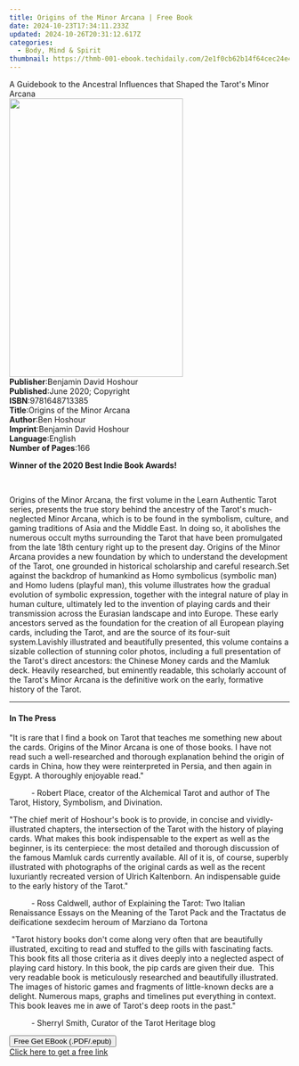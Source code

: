 ```yaml
---
title: Origins of the Minor Arcana | Free Book
date: 2024-10-23T17:34:11.233Z
updated: 2024-10-26T20:31:12.617Z
categories:
  - Body, Mind & Spirit
thumbnail: https://thmb-001-ebook.techidaily.com/2e1f0cb62b14f64cec24e461d877d0a45ac6fb536df702cc6dc638832a9ff189.jpg
---
```

<main id="book-container">
  <div class="flex flex-col">
    <div class="book-brief flex-1 py-6 px-4 sm:p-6 md:py-10 md:px-8">
      <!-- brief-->
      <div class="book-brief-main">
        A Guidebook to the Ancestral Influences that Shaped the Tarot's Minor
        Arcana
      </div>
    </div>
    <div
      class="book-meta-info flex-1 grid gap-4 col-start-1 col-end-3 row-start-1 sm:mb-6 sm:grid-cols-4 lg:gap-6 lg:col-start-2 lg:row-end-6 lg:row-span-6 lg:mb-0"
    >
      <div
        class="book-meta-info-left place-content-center mt-4 p-4 text-sm leading-6 col-start-2 col-span-2 dark:text-slate-400"
      >
        <img
          class="w-full h-500 object-cover rounded-lg sm:h-255 sm:col-span-2 lg:col-span-full"
          src="https://img-001-ebook.techidaily.com/3f58b72aa39c7f63e029239281ccb654839d858d9a23ecc38bbfbdefe2f75116.jpg"
          alt=""
          width="312"
          height="500"
        />
      </div>
      <div
        class="book-meta-info-right mt-2 col-start-1 row-start-2 col-span-3 self-center"
      >
        <!-- meta data  -->
        <div class="flex flex-col px-4 md:px-8">
          <div class="flex-1">
            <strong>Publisher</strong>:<span class="px-2"
              >Benjamin David Hoshour</span
            >
          </div>
          <div class="flex-1">
            <strong>Published</strong>:<span class="px-2"
              >June 2020; Copyright</span
            >
          </div>
          <div class="flex-1">
            <strong>ISBN</strong>:<span class="px-2">9781648713385</span>
          </div>
          <div class="flex-1">
            <strong>Title</strong>:<span class="px-2"
              >Origins of the Minor Arcana</span
            >
          </div>
          <div class="flex-1">
            <strong>Author</strong>:<span class="px-2">Ben Hoshour</span>
          </div>
          <div class="flex-1">
            <strong>Imprint</strong>:<span class="px-2"
              >Benjamin David Hoshour</span
            >
          </div>
          <div class="flex-1">
            <strong>Language</strong>:<span class="px-2">English</span>
          </div>
          <div class="flex-1">
            <strong>Number of Pages</strong>:<span class="px-2">166</span>
          </div>
        </div>
      </div>
    </div>
    <div class="book-description flex-1 py-6 px-4 sm:p-6 md:py-10 md:px-8">
      <div class="book-description-main">
        <div accordion-content="" id="description">
          <p><strong>Winner of the 2020 Best Indie Book Awards!</strong></p>
          <p><br /></p>
          <p>
            Origins of the Minor Arcana, the first volume in the&nbsp;Learn
            Authentic Tarot series, presents the true story behind the ancestry
            of the Tarot's much-neglected Minor Arcana, which is to be found in
            the symbolism, culture, and gaming traditions of Asia and the Middle
            East. In doing so, it abolishes the numerous occult myths
            surrounding the Tarot that have been promulgated from the late 18th
            century right up to the present day. Origins of the Minor Arcana
            provides a new foundation by which to understand the development of
            the Tarot, one grounded in historical scholarship and careful
            research.Set against the backdrop of humankind as Homo symbolicus
            (symbolic man) and Homo ludens (playful man), this volume
            illustrates how the gradual evolution of symbolic expression,
            together with the integral nature of play in human culture,
            ultimately led to the invention of playing cards and their
            transmission across the Eurasian landscape and into Europe. These
            early ancestors served as the foundation for the creation of all
            European playing cards, including the Tarot, and are the source of
            its four-suit system.Lavishly illustrated and beautifully presented,
            this volume contains a sizable collection of stunning color photos,
            including a full presentation of the Tarot's direct ancestors: the
            Chinese Money cards and the Mamluk deck. Heavily researched, but
            eminently readable, this scholarly account of the Tarot's Minor
            Arcana is the definitive work on the early, formative history of the
            Tarot.
          </p>
        </div>
        <div class="accordion-fader"></div>
      </div>
    </div>
    <div class="book-excerpts flex-1 py-6 px-4 sm:p-6 md:py-10 md:px-8">
      <!-- excerpts-->
      <div class="book-excerpts-main">
        <hr />
        <h4 class="placeholder placeholder-heading">
          <span>In The Press</span>
        </h4>
        <p></p>
        <p>
          "It is rare that I find a book on Tarot that teaches me something new
          about the cards. Origins of the Minor Arcana is one of those books. I
          have not read such a well-researched and thorough explanation behind
          the origin of cards in China, how they were reinterpreted in Persia,
          and then again in Egypt. A thoroughly enjoyable read."&nbsp;
        </p>
        <p>
          &nbsp; &nbsp; &nbsp; &nbsp; &nbsp; - Robert Place, creator of the
          Alchemical Tarot and author of The Tarot, History, Symbolism, and
          Divination.
        </p>
        <p>
          "The chief merit of Hoshour's book is to provide, in concise and
          vividly-illustrated chapters, the intersection of the Tarot with the
          history of playing cards. What makes this book indispensable to the
          expert as well as the beginner, is its centerpiece: the most detailed
          and thorough discussion of the famous Mamluk cards currently
          available. All of it is, of course, superbly illustrated with
          photographs of the original cards as well as the recent luxuriantly
          recreated version of Ulrich Kaltenborn. An indispensable guide to the
          early history of the Tarot."&nbsp;
        </p>
        <p>
          &nbsp; &nbsp; &nbsp; &nbsp; &nbsp; - Ross Caldwell, author of
          Explaining the Tarot: Two Italian Renaissance Essays on the Meaning of
          the Tarot Pack and the&nbsp;Tractatus de deificatione sexdecim heroum
          of Marziano da Tortona
        </p>
        <p>
          &nbsp;"Tarot history books don't come along very often that are
          beautifully illustrated, exciting to read and stuffed to the gills
          with fascinating facts. This book fits all those criteria as it dives
          deeply into a neglected aspect of playing card history. In this book,
          the pip cards are given their due. &nbsp;This very readable book is
          meticulously researched and beautifully illustrated. The images of
          historic games and fragments of little-known decks are a delight.
          Numerous maps, graphs and timelines put everything in context. This
          book leaves me in awe of Tarot's deep roots in the past."
        </p>
        <p>
          &nbsp; &nbsp; &nbsp; &nbsp; &nbsp; - Sherryl Smith, Curator of the
          Tarot Heritage blog
        </p>
        <p></p>
      </div>
    </div>
    <div
      class="book-about-author flex-1 py-6 px-4 sm:p-6 md:py-10 md:px-8"
    ></div>
    <div class="book-free-get flex-1 py-6 px-4 sm:p-6 md:py-10 md:px-8">
      <button
        id="btn-free-get"
        class="bg-blue-500 hover:bg-blue-700 text-white font-bold py-2 px-4 rounded"
      >
        Free Get EBook (.PDF/.epub)
      </button>
      <div id="countdown-display" class="px-2 text-lg mt-2"></div>
      <a
        id="free-link"
        class="hidden bg-blue-500 hover:bg-blue-700 text-white font-bold py-2 px-4 rounded"
        href="https://www.ebooks.com/en-us/book/210061547/origins-of-the-minor-arcana/ben-hoshour/"
        target="_blank"
        >Click here to get a free link</a
      >
    </div>
    <script>
      let countdownTime = 0;
      let countdownInterval = null;
      document
        .getElementById('btn-free-get')
        .addEventListener('click', startCountdown);
      function startCountdown() {
        countdownTime = new Date().getTime() + 60000 * 3;
        countdownInterval = setInterval(updateCountdown, 1000);
        document.getElementById('btn-free-get').disabled = true;
        document
          .getElementById('btn-free-get')
          .classList.add('bg-gray-500', 'cursor-not-allowed');
      }
      function updateCountdown() {
        let currentTime = new Date().getTime();
        let timeLeft = countdownTime - currentTime;
        let secondsLeft = Math.floor(timeLeft / 1000);
        document.getElementById('countdown-display').innerHTML =
          `Remaining time: ${secondsLeft} seconds.`;
        if (secondsLeft <= 0) {
          clearInterval(countdownInterval);
          document.getElementById('btn-free-get').classList.add('hidden');
          document.getElementById('free-link').classList.remove('hidden');
          document.getElementById('countdown-display').innerHTML = '';
        }
      }
    </script>
  </div>
</main>

<ins class="adsbygoogle"
      style="display:block"
      data-ad-client="ca-pub-7571918770474297"
      data-ad-slot="8358498916"
      data-ad-format="auto"
      data-full-width-responsive="true"></ins>
    